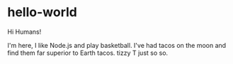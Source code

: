 # hello-world

Hi Humans!

I'm here, I like Node.js and play basketball.
I've had tacos on the moon and find them far superior to Earth tacos.
tizzy T
just so so.
